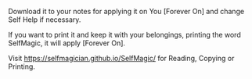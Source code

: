 Download it to your notes for applying it on You [Forever On] and change Self Help if necessary.

If you want to print it and keep it with your belongings, printing the word SelfMagic, it will apply [Forever On].

Visit https://selfmagician.github.io/SelfMagic/ for Reading, Copying or Printing.
